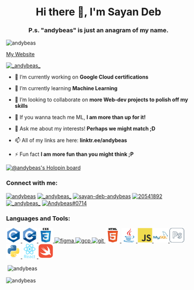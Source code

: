 <h1 align="center">Hi there 👋, I'm Sayan Deb</h1>
<h3 align="center">P.s. "andybeas" is just an anagram of my name.</h3>

<p align="left"> <img src="https://komarev.com/ghpvc/?username=andybeas&label=Profile%20views&color=0e75b6&style=flat" alt="andybeas" /> </p>

<p align="left"> <a href="https://twitter.com/_andybeas_" target="blank">My Website</a> </p>

<p align="left"> <a href="[https://sayandeb.vercel.app" target="blank"><img src="https://img.shields.io/twitter/follow/_andybeas_?logo=twitter&style=for-the-badge" alt="_andybeas_" /></a> </p>

- 🔭 I’m currently working on **Google Cloud certifications**

- 🌱 I’m currently learning **Machine Learning**

- 👯 I’m looking to collaborate on **more Web-dev projects to polish off my skills**

- 🤔 If you wanna teach me ML, **I am more than up for it!**

- 💬 Ask me about my interests! **Perhaps we might match ;D**

- 📫 All of my links are here: **linktr.ee/andybeas**

- ⚡ Fun fact **I am more fun than you might think ;P**


[![@andybeas's Holopin board](https://holopin.me/andybeas)](https://holopin.io/@andybeas)

<h3 align="left">Connect with me:</h3>
<p align="left">
<a href="https://dev.to/andybeas" target="blank"><img align="center" src="https://raw.githubusercontent.com/rahuldkjain/github-profile-readme-generator/master/src/images/icons/Social/devto.svg" alt="andybeas" height="30" width="40" /></a>
<a href="https://twitter.com/_andybeas_" target="blank"><img align="center" src="https://raw.githubusercontent.com/rahuldkjain/github-profile-readme-generator/master/src/images/icons/Social/twitter.svg" alt="_andybeas_" height="30" width="40" /></a>
<a href="https://linkedin.com/in/sayan-deb-andybeas" target="blank"><img align="center" src="https://raw.githubusercontent.com/rahuldkjain/github-profile-readme-generator/master/src/images/icons/Social/linked-in-alt.svg" alt="sayan-deb-andybeas" height="30" width="40" /></a>
<a href="https://stackoverflow.com/users/20541892" target="blank"><img align="center" src="https://raw.githubusercontent.com/rahuldkjain/github-profile-readme-generator/master/src/images/icons/Social/stack-overflow.svg" alt="20541892" height="30" width="40" /></a>
<a href="https://instagram.com/_andybeas_" target="blank"><img align="center" src="https://raw.githubusercontent.com/rahuldkjain/github-profile-readme-generator/master/src/images/icons/Social/instagram.svg" alt="_andybeas_" height="30" width="40" /></a>
<a href="https://discord.gg/Andybeas#0714" target="blank"><img align="center" src="https://raw.githubusercontent.com/rahuldkjain/github-profile-readme-generator/master/src/images/icons/Social/discord.svg" alt="Andybeas#0714" height="30" width="40" /></a>
</p>

<h3 align="left">Languages and Tools:</h3>
<p align="left"> <a href="https://www.cprogramming.com/" target="_blank" rel="noreferrer"> <img src="https://raw.githubusercontent.com/devicons/devicon/master/icons/c/c-original.svg" alt="c" width="40" height="40"/> </a> <a href="https://www.w3schools.com/cpp/" target="_blank" rel="noreferrer"> <img src="https://raw.githubusercontent.com/devicons/devicon/master/icons/cplusplus/cplusplus-original.svg" alt="cplusplus" width="40" height="40"/> </a> <a href="https://www.w3schools.com/css/" target="_blank" rel="noreferrer"> <img src="https://raw.githubusercontent.com/devicons/devicon/master/icons/css3/css3-original-wordmark.svg" alt="css3" width="40" height="40"/> </a> <a href="https://www.figma.com/" target="_blank" rel="noreferrer"> <img src="https://www.vectorlogo.zone/logos/figma/figma-icon.svg" alt="figma" width="40" height="40"/> </a> <a href="https://cloud.google.com" target="_blank" rel="noreferrer"> <img src="https://www.vectorlogo.zone/logos/google_cloud/google_cloud-icon.svg" alt="gcp" width="40" height="40"/> </a> <a href="https://git-scm.com/" target="_blank" rel="noreferrer"> <img src="https://www.vectorlogo.zone/logos/git-scm/git-scm-icon.svg" alt="git" width="40" height="40"/> </a> <a href="https://www.w3.org/html/" target="_blank" rel="noreferrer"> <img src="https://raw.githubusercontent.com/devicons/devicon/master/icons/html5/html5-original-wordmark.svg" alt="html5" width="40" height="40"/> </a> <a href="https://www.java.com" target="_blank" rel="noreferrer"> <img src="https://raw.githubusercontent.com/devicons/devicon/master/icons/java/java-original.svg" alt="java" width="40" height="40"/> </a> <a href="https://developer.mozilla.org/en-US/docs/Web/JavaScript" target="_blank" rel="noreferrer"> <img src="https://raw.githubusercontent.com/devicons/devicon/master/icons/javascript/javascript-original.svg" alt="javascript" width="40" height="40"/> </a> <a href="https://www.mysql.com/" target="_blank" rel="noreferrer"> <img src="https://raw.githubusercontent.com/devicons/devicon/master/icons/mysql/mysql-original-wordmark.svg" alt="mysql" width="40" height="40"/> </a> <a href="https://www.photoshop.com/en" target="_blank" rel="noreferrer"> <img src="https://raw.githubusercontent.com/devicons/devicon/master/icons/photoshop/photoshop-line.svg" alt="photoshop" width="40" height="40"/> </a> <a href="https://www.python.org" target="_blank" rel="noreferrer"> <img src="https://raw.githubusercontent.com/devicons/devicon/master/icons/python/python-original.svg" alt="python" width="40" height="40"/> </a> <a href="https://reactjs.org/" target="_blank" rel="noreferrer"> <img src="https://raw.githubusercontent.com/devicons/devicon/master/icons/react/react-original-wordmark.svg" alt="react" width="40" height="40"/> </a> <a href="https://developer.apple.com/swift/" target="_blank" rel="noreferrer"> <img src="https://raw.githubusercontent.com/devicons/devicon/master/icons/swift/swift-original.svg" alt="swift" width="40" height="40"/> </a> </p>

<p>&nbsp;<img align="center" src="https://github-readme-stats.vercel.app/api?username=andybeas&show_icons=true&locale=en" alt="andybeas" /></p>

<p><img align="center" src="https://github-readme-streak-stats.herokuapp.com/?user=andybeas&" alt="andybeas" /></p>



